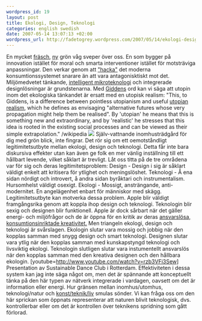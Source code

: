 ```yaml
--- 
wordpress_id: 19 
layout: post
title: Ekologi, Design, Teknologi 
categories: english swedish 
date: 2007-05-14 13:07:13 +02:00 
wordpress_url: http://fadetogrey.wordpress.com/2007/05/14/ekologi-design-teknologi/ 
---
```


En mycket [fräsch](http://www.inhabitat.com/ "fräsch"), [ny](http://pruned.blogspot.com/ "ny") grön våg sveper över oss. En som bygger på innovation istället för moral och smarta interventioner istället för motsträviga anpassningar. Den verkar genom att ["hacka"](http://fadetogrey.wordpress.com/2007/04/19/tva-recensioner/) det moderna konsumtionssystemet snarare än att vara antagonisktiskt mot det. Miljömedvetet tänkande, [intelligent mikroteknologi](http://copyriot.se/2007/05/07/eller-sa-kallar-man-det-radio/ "intelligent mikroteknologi") och integrerade designlösningar är grundstenarna. Med [Giddens](http://en.wikipedia.org/wiki/Anthony_Giddens "Giddens") ord kan vi säga att utopin inom det ekologiska tänkandet är ersatt med en utopisk realism: "This, to Giddens, is a difference between pointless utopianism and useful [utopian realism](http://en.wikipedia.org/w/index.php?title=Utopian_realism&action=edit "Utopian realism"), which he defines as envisaging "alternative futures whose very propagation might help them be realised". By 'utopian' he means that this is something new and extraordinary, and by 'realistic' he stresses that this idea is rooted in the existing social processes and can be viewed as their simple extrapolation." /wikipedia [![](http://www.inhabitat.com/wp-content/uploads/miele-cultivate-exploded-view.jpg)](http://www.embryo.ie/miele/) Själv-vattnande inomhusträdgård för dig med grön blick, inte fingrar. Det rör sig om ett oemotståndligt legitimitetsutbyte mellan ekologi, design och teknologi. Detta får inte bara diskursiva effekter utan kan även ge folk en mer vänlig inställning till ett hållbart levende, vilket såklart är trevligt. Låt oss titta på de tre områdena var för sig och deras legitimitetsproblem: Design - Design i sig är såklart väldigt enkelt att kritisera för ytlighet och meningslöshet. Teknologi - Å ena sidan nördigt och introvert, å andra sidan byråktari och instrumentalism. Hursomhelst väldigt osexigt. Ekologi - Mossigt, ansträngande, anti-modernitet. En angelägenhet enbart för människor med skägg. Legitimitetsutbyte kan motverka dessa problem. Apple blir väldigt framgångsrika genom att koppla ihop design och teknologi. Teknologin blir sexig och designen blir funktionell. Apple är dock sårbart när det gäller energi- och miljöfrågor och de är öppna för en kritik av deras [ansvarslösa, konsumtionsinriktade kreativitet.](http://fadetogrey.wordpress.com/2007/04/25/blev-intervjuad-av-en-bekants-bekant/ "ansvarslösa, konsumtionsinriktade kreativitet.") Men triangeln ekologi, design och teknologi är svårslagen. Ekologin slutar vara mossig och jobbig när den kopplas samman med snygg design och smart teknologi. Designen slutar vara ytlig när den kopplas samman med kunskapstyngd teknologi och livsviktig ekologi. Teknologin slutligen slutar vara instumentellt ansvarslös när den kopplas samman med den kreativa designen och den hållbara ekologin. [youtube=http://www.youtube.com/watch?v=rzb3VFi3Sew] Presentation av Sustainable Dance Club i Rotterdam. Effektiviteten i dessa system kan jag inte säga något om, men det är spännande att konceptuellt tänka på den här typen av nätverk integrerade i vardagen, oavsett om det är information eller energi. Hur gränsen mellan inomhus/utomhus, teknologi/natur och [konst/teknik/liv](http://www.piratbyran.org/valborg/ "konst/teknik/liv") smulas sönder. Vi kan fråga oss om den här sprickan som öppnats representerar att naturen blivit teknologisk, dvs. kontrollerbar eller om det är kontrollen över teknikens spridning som gått förlorad. 